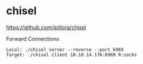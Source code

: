 # chisel
https://github.com/jpillora/chisel

Forward Connections


```
Local: ./chisel server --reverse --port 6969
Target: ./chisel client 10.10.14.176:6969 R:socks
```